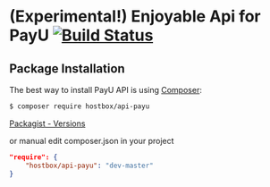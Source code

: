 (Experimental!) Enjoyable Api for PayU [![Build Status](https://travis-ci.org/HostBox/api-PayU.png?branch=master)](https://travis-ci.org/HostBox/api-PayU)
===================

Package Installation
-------------------

The best way to install PayU API is using [Composer](http://getcomposer.org/):

```sh
$ composer require hostbox/api-payu
```

[Packagist - Versions](https://packagist.org/packages/hostbox/api-payu)

or manual edit composer.json in your project

```json
"require": {
    "hostbox/api-payu": "dev-master"
}
```